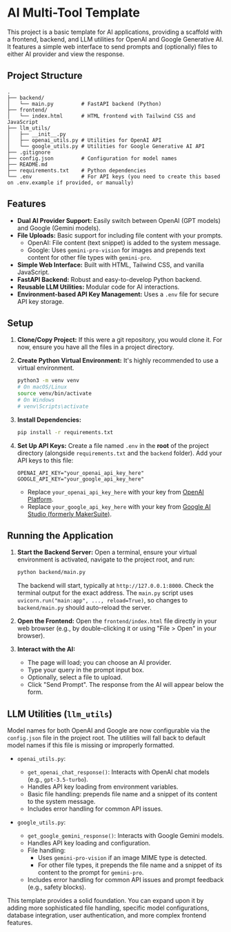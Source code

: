 # AI Multi-Tool Template

This project is a basic template for AI applications, providing a scaffold with a frontend, backend, and LLM utilities for OpenAI and Google Generative AI. It features a simple web interface to send prompts and (optionally) files to either AI provider and view the response.

## Project Structure

```
.
├── backend/
│   └── main.py         # FastAPI backend (Python)
├── frontend/
│   └── index.html      # HTML frontend with Tailwind CSS and JavaScript
├── llm_utils/
│   ├── __init__.py
│   ├── openai_utils.py # Utilities for OpenAI API
│   └── google_utils.py # Utilities for Google Generative AI API
├── .gitignore
├── config.json         # Configuration for model names
├── README.md
├── requirements.txt    # Python dependencies
└── .env                # For API keys (you need to create this based on .env.example if provided, or manually)
```

## Features

-   **Dual AI Provider Support:** Easily switch between OpenAI (GPT models) and Google (Gemini models).
-   **File Uploads:** Basic support for including file content with your prompts.
    -   OpenAI: File content (text snippet) is added to the system message.
    -   Google: Uses `gemini-pro-vision` for images and prepends text content for other file types with `gemini-pro`.
-   **Simple Web Interface:** Built with HTML, Tailwind CSS, and vanilla JavaScript.
-   **FastAPI Backend:** Robust and easy-to-develop Python backend.
-   **Reusable LLM Utilities:** Modular code for AI interactions.
-   **Environment-based API Key Management:** Uses a `.env` file for secure API key storage.

## Setup

1.  **Clone/Copy Project:**
    If this were a git repository, you would clone it. For now, ensure you have all the files in a project directory.

2.  **Create Python Virtual Environment:**
    It's highly recommended to use a virtual environment.
    ```bash
    python3 -m venv venv
    # On macOS/Linux
    source venv/bin/activate
    # On Windows
    # venv\Scripts\activate
    ```

3.  **Install Dependencies:**
    ```bash
    pip install -r requirements.txt
    ```

4.  **Set Up API Keys:**
    Create a file named `.env` in the **root** of the project directory (alongside `requirements.txt` and the `backend` folder).
    Add your API keys to this file:
    ```env
    OPENAI_API_KEY="your_openai_api_key_here"
    GOOGLE_API_KEY="your_google_api_key_here"
    ```
    -   Replace `your_openai_api_key_here` with your key from [OpenAI Platform](https://platform.openai.com/account/api-keys).
    -   Replace `your_google_api_key_here` with your key from [Google AI Studio (formerly MakerSuite)](https://aistudio.google.com/app/apikey).

## Running the Application

1.  **Start the Backend Server:**
    Open a terminal, ensure your virtual environment is activated, navigate to the project root, and run:
    ```bash
    python backend/main.py
    ```
    The backend will start, typically at `http://127.0.0.1:8000`. Check the terminal output for the exact address.
    The `main.py` script uses `uvicorn.run("main:app", ..., reload=True)`, so changes to `backend/main.py` should auto-reload the server.

2.  **Open the Frontend:**
    Open the `frontend/index.html` file directly in your web browser (e.g., by double-clicking it or using "File > Open" in your browser).

3.  **Interact with the AI:**
    -   The page will load; you can choose an AI provider.
    -   Type your query in the prompt input box.
    -   Optionally, select a file to upload.
    -   Click "Send Prompt". The response from the AI will appear below the form.

## LLM Utilities (`llm_utils`)

Model names for both OpenAI and Google are now configurable via the `config.json` file in the project root. The utilities will fall back to default model names if this file is missing or improperly formatted.

-   `openai_utils.py`:
    -   `get_openai_chat_response()`: Interacts with OpenAI chat models (e.g., `gpt-3.5-turbo`).
    -   Handles API key loading from environment variables.
    -   Basic file handling: prepends file name and a snippet of its content to the system message.
    -   Includes error handling for common API issues.

-   `google_utils.py`:
    -   `get_google_gemini_response()`: Interacts with Google Gemini models.
    -   Handles API key loading and configuration.
    -   File handling: 
        -   Uses `gemini-pro-vision` if an image MIME type is detected.
        -   For other file types, it prepends the file name and a snippet of its content to the prompt for `gemini-pro`.
    -   Includes error handling for common API issues and prompt feedback (e.g., safety blocks).

This template provides a solid foundation. You can expand upon it by adding more sophisticated file handling, specific model configurations, database integration, user authentication, and more complex frontend features. 